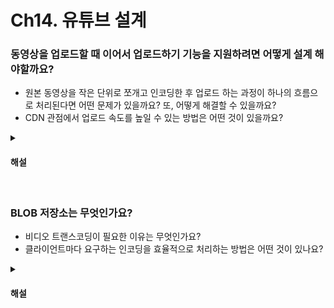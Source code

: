 # Ch14. 유튜브 설계

### 동영상을 업로드할 때 이어서 업로드하기 기능을 지원하려면 어떻게 설계 해야할까요?

* 원본 동영상을 작은 단위로 쪼개고 인코딩한 후 업로드 하는 과정이 하나의 흐름으로 처리된다면 어떤 문제가 있을까요? 또, 어떻게 해결할 수 있을까요?
* CDN 관점에서 업로드 속도를 높일 수 있는 방법은 어떤 것이 있을까요?

<details>
<summary><h4>해설</h4></summary>

> 동영상을 업로드할 때 이어서 업로드하기 기능을 지원하려면 어떻게 설계 해야할까요?

* 비디오를 GOP(group of pictures)와 같은 단위로 쪼개 업로드합니다. 업로드가 실패하더라도 일부 GOP 업로드를 다시 재개하면 됩니다. 또, 병렬 처리의 정도도 높일 수 있습니다.

> 원본 동영상을 작은 단위로 쪼개고 인코딩한 후 업로드 하는 과정이 하나의 흐름으로 처리된다면 어떤 문제가 있을까요? 또, 어떻게 해결할 수 있을까요?

* 이전 단계의 결과물을 입력으로 사용하기 때문에 각 단계간 의존성이 존재하여 병렬성이 낮다는 단점이 있습니다. 하나의 비디오를 작은 단위로 쪼갰다면 각각의 단위에 대해 단계를 수행하고 결과물을 메세지 큐에 저장하는
  방식으로 결합도를 낮출 수 있습니다.

> CDN 관점에서 업로드 속도를 높일 수 있는 방법은 어떤 것이 있을까요?

* 업로드 센터를 서로 다른 지역에 각각 설치하는 방법이 있습니다. 클라이언트와 가장 가까운 CDN을 업로드 센터로 이용함으로써 작업 속도를 높일 수 있습니다.

</details>


<br>

### BLOB 저장소는 무엇인가요?

* 비디오 트랜스코딩이 필요한 이유는 무엇인가요?
* 클라이언트마다 요구하는 인코딩을 효율적으로 처리하는 방법은 어떤 것이 있나요?

<details>
<summary><h4>해설</h4></summary>

> BLOB 저장소는 무엇인가요?

* 이진 데이터를 하나의 개체로 보관하는 데이터베이스 관리 시스템을 말합니다.

> 비디오 트랜스코딩이 필요한 이유는 무엇인가요?

* 단말마다 지원하는 비디오 포맷과 네트워크 환경에 따른 비트레이트를 충족시키기 위함입니다.

> 클라이언트마다 요구하는 인코딩을 효율적으로 처리하는 방법은 어떤 것이 있나요?

* DAG(directed acyclic graph) 모델을 이용하여 클라이언트 프로그래머가 실행할 작업을 정의할 수 있도록 할 수 있습니다.

</details>

